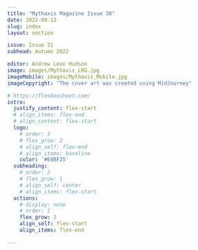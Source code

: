 ```yaml
---
title: "Mythaxis Magazine Issue 30"
date: 2022-09-12
slug: index
layout: section

issue: Issue 31
subhead: Autumn 2022

editor: Andrew Leon Hudson
image: images/Mythaxis_LRG.jpg
imageMobile: images/Mythaxis_Mobile.jpg
imageCopyright: "The cover art was created using MidJourney"

# https://flexboxsheet.com/
intro:
  justify_content: flex-start
  # align_items: flex-end
  # align_content: flex-start
  logo:
    # order: 3
    # flex_grow: 2
    # align_self: flex-end
    # align_items: baseline
    color: '#E8BF25'
  subheading:
    # order: 2
    # flex_grow: 1
    # align_self: center
    # align_items: flex-start
  actions:
    # display: none
    # order: 1
    flex_grow: 2
    align_self: flex-start
    align_items: flex-end

---
```


